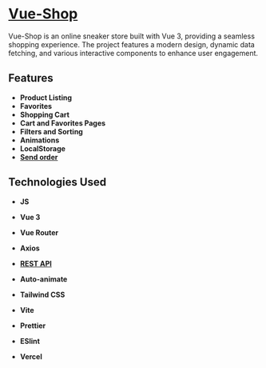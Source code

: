 # [Vue-Shop](https://vue-shop-azure.vercel.app)

Vue-Shop is an online sneaker store built with Vue 3, providing a seamless shopping experience. The project features a modern design, dynamic data fetching, and various interactive components to enhance user engagement.

## Features

- **Product Listing**
- **Favorites**
- **Shopping Cart**
- **Cart and Favorites Pages**
- **Filters and Sorting**
- **Animations**
- **LocalStorage**
- **[Send order](https://74ebad0d9d6b3a51.mokky.dev/orders)** 

## Technologies Used

- **JS**
- **Vue 3**
- **Vue Router**
- **Axios**
- **[REST API](https://mokky.dev/)**

- **Auto-animate**
- **Tailwind CSS**

- **Vite**
- **Prettier**
- **ESlint**
- **Vercel**
